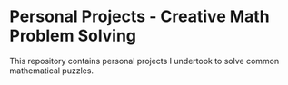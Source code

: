 # Personal Projects - Creative Math Problem Solving
This repository contains personal projects I undertook to solve common mathematical puzzles.
